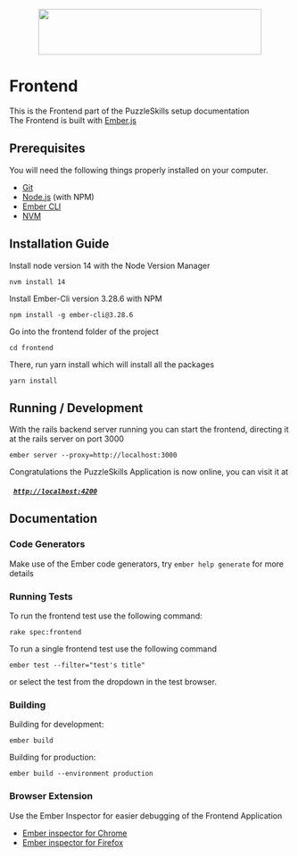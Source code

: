 <p align="center">
  <a href="https://github.com/puzzle/skills">
    <img src="https://skills.puzzle.ch/logo.svg"  width="400" height="82">
  </a>
</p>

# Frontend

This is the Frontend part of the PuzzleSkills setup documentation  
The Frontend is built with [Ember.js](https://emberjs.com/)

## Prerequisites

You will need the following things properly installed on your computer.

* [Git](https://git-scm.com/)
* [Node.js](https://nodejs.org/) (with NPM)
* [Ember CLI](https://ember-cli.com/)
* [NVM](https://github.com/creationix/nvm)

## Installation Guide

Install node version 14 with the Node Version Manager
```shell
nvm install 14
```
Install Ember-Cli version 3.28.6 with NPM
```shell
npm install -g ember-cli@3.28.6
```
Go into the frontend folder of the project
```shell
cd frontend
```
There, run yarn install which will install all the packages
```shell
yarn install
```

## Running / Development

With the rails backend server running you can start the frontend, directing it at the rails server on port 3000

```shell
ember server --proxy=http://localhost:3000
```
Congratulations the PuzzleSkills Application is now online, you can visit it at

##### <code> [http://localhost:4200](http://localhost:4200) </code>

## Documentation

### Code Generators

Make use of the Ember code generators, try `ember help generate` for more details

### Running Tests

To run the frontend test use the following command:
```shell
rake spec:frontend
```

To run a single frontend test use the following command

```shell
ember test --filter="test's title"
```
or select the test from the dropdown in the test browser.

### Building

Building for development:
```shell
ember build
```
Building for production:
```shell
ember build --environment production
```


### Browser Extension
Use the Ember Inspector for easier debugging of the Frontend Application

* [Ember inspector for Chrome](https://chrome.google.com/webstore/detail/ember-inspector/bmdblncegkenkacieihfhpjfppoconhi)  
* [Ember inspector for Firefox](https://addons.mozilla.org/en-US/firefox/addon/ember-inspector/)

